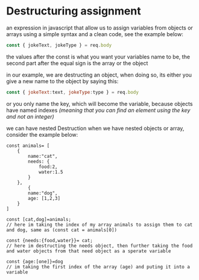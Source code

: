 # Destructuring assignment

an expression in javascript that allow us to assign variables from objects or arrays using a simple syntax and a clean code, see the example below:

```javascript
const { jokeText, jokeType } = req.body
```

the values after the const is what you want your variables name to be, the second part after the equal sign is the array or the object

in our example, we are destructing an object, when doing so, its either you give a new name to the object by saying this:

```javascript
const { jokeText:text, jokeType:type } = req.body
```

or you only name the key, which will become the variable, because objects have named indexes  *(meaning that you can find an element using the key and not an integer)*

we can have nested Destruction when we have nested objects or array, consider the example below:

```JS
const animals= [
	{
		name:"cat",
		needs: {
			food:2,
			water:1.5
		}
	},
		{
		name:"dog",
		age: [1,2,3]
	}
]

const [cat,dog]=animals;
// here im taking the index of my array animals to assign them to cat and dog, same as (const cat = animals[0])

const {needs:{food,water}}= cat;
// here im destructing the needs object, then further taking the food and water objects from that need object as a sperate variable

const {age:[one]}=dog
// im taking the first index of the array (age) and puting it into a variable
```
